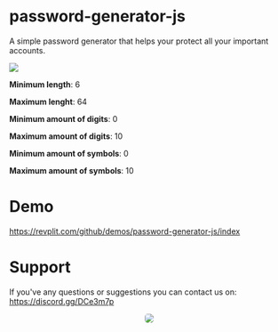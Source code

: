 # password-generator-js
A simple password generator that helps your protect all your important accounts.

<img src="https://i.imgur.com/b5GrHhj.png">

**Minimum length**: 6

**Maximum lenght**: 64

**Minimum amount of digits**: 0

**Maximum amount of digits**: 10

**Minimum amount of symbols**: 0

**Maximum amount of symbols**: 10
 
# Demo

https://revplit.com/github/demos/password-generator-js/index

# Support


If you've any questions or suggestions you can contact us on: https://discord.gg/DCe3m7p

<center><a target="_blank" href="https://discord.gg/wzj5TCW"> <img class="discord" style="border-radius: 5px;" src="https://discordapp.com/api/guilds/383650009788448769/widget.png?style=banner2" ></a></center>
